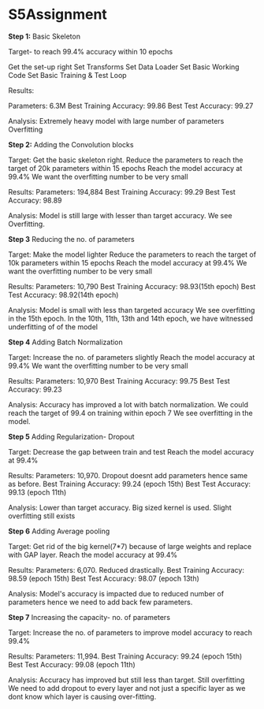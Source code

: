 # S5Assignment
**Step 1:** Basic Skeleton

Target- to reach 99.4% accuracy within 10 epochs

Get the set-up right
Set Transforms
Set Data Loader
Set Basic Working Code
Set Basic Training & Test Loop

Results:

Parameters: 6.3M
Best Training Accuracy: 99.86
Best Test Accuracy: 99.27

Analysis: 
Extremely heavy model with large number of parameters
Overfitting


**Step 2:** Adding the Convolution blocks

Target: 
Get the basic skeleton right. 
Reduce the parameters to reach the target of 20k parameters within 15 epochs
Reach the model accuracy at 99.4%
We want the overfitting number to be very small

Results:
Parameters: 194,884
Best Training Accuracy: 99.29
Best Test Accuracy: 98.89

Analysis: 
Model is still large with lesser than target accuracy. 
We see Overfitting. 


**Step 3** Reducing the no. of parameters

Target: 
Make the model lighter
Reduce the parameters to reach the target of 10k parameters within 15 epochs
Reach the model accuracy at 99.4%
We want the overfitting number to be very small

Results:
Parameters: 10,790
Best Training Accuracy: 98.93(15th epoch)
Best Test Accuracy: 98.92(14th epoch)

Analysis: 
Model is small with less than targeted accuracy
We see overfitting in the 15th epoch. In the 10th, 11th, 13th and 14th epoch, we have witnessed underfitting of of the model


**Step 4** Adding Batch Normalization

Target: 
Increase the no. of parameters slightly
Reach the model accuracy at 99.4%
We want the overfitting number to be very small

Results:
Parameters: 10,970
Best Training Accuracy: 99.75
Best Test Accuracy: 99.23

Analysis: 
Accuracy has improved a lot with batch normalization. We could reach the target of 99.4 on training within epoch 7
We see overfitting in the model.


**Step 5** Adding Regularization- Dropout

Target: 
Decrease the gap between train and test
Reach the model accuracy at 99.4%


Results:
Parameters: 10,970. Dropout doesnt add parameters hence same as before.
Best Training Accuracy: 99.24 (epoch 15th)
Best Test Accuracy: 99.13 (epoch 11th)

Analysis: 
Lower than target accuracy. Big sized kernel is used. Slight overfitting still exists


**Step 6** Adding Average pooling

Target: 
Get rid of the big kernel(7*7) because of large weights and replace with GAP layer.
Reach the model accuracy at 99.4%


Results:
Parameters: 6,070. Reduced drastically.
Best Training Accuracy: 98.59 (epoch 15th)
Best Test Accuracy: 98.07 (epoch 13th)

Analysis: 
Model's accuracy is impacted due to reduced number of parameters hence we need to add back few parameters.


**Step 7** Increasing the capacity- no. of parameters

Target: 
Increase the no. of parameters to improve model accuracy to reach 99.4%


Results:
Parameters: 11,994.
Best Training Accuracy: 99.24 (epoch 15th)
Best Test Accuracy: 99.08 (epoch 11th)

Analysis: 
Accuracy has improved but still less than target.
Still overfitting
We need to add dropout to every layer and not just a specific layer as we dont know which layer is causing over-fitting.
